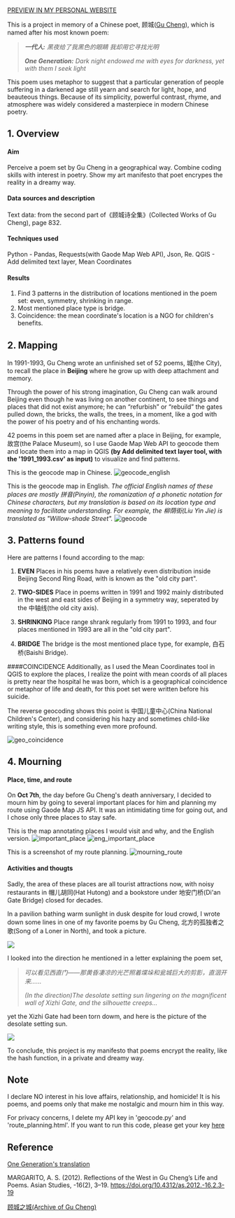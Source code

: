 [PREVIEW IN MY PERSONAL WEBSITE](https://drunkenboat-darkdomain.github.io/projects/proj-2)

This is a project in memory of a Chinese poet, 顾城([Gu Cheng](https://en.wikipedia.org/wiki/Gu_Cheng)), which is named after his most known poem:

>***一代人:***
>*黑夜给了我黑色的眼睛*
>*我却用它寻找光明*
>
>***One Generation:***
>*Dark night endowed me with eyes for darkness,*
>*yet with them I seek light*

This poem uses metaphor to suggest that a particular generation of people suffering in a darkened age still yearn and search for light, hope, and beauteous things. Because of its simplicity, powerful contrast, rhyme, and atmosphere was widely considered a masterpiece in modern Chinese poetry.

## 1. Overview 

#### Aim
Perceive a poem set by Gu Cheng in a geographical way.
Combine coding skills with interest in poetry.
Show my art manifesto that poet encrypes the reality in a dreamy way.

#### Data sources and description
Text data: from the second part of《顾城诗全集》(Collected Works of Gu Cheng), page 832.

#### Techniques used
Python - Pandas, Requests(with Gaode Map Web API), Json, Re.
QGIS - Add delimited text layer, Mean Coordinates

#### Results
1. Find 3 patterns in the distribution of locations mentioned in the poem set: even, symmetry, shrinking in range.
2. Most mentioned place type is bridge.
3. Coincidence: the mean coordinate's location is a NGO for children's benefits.

## 2. Mapping
In 1991-1993, Gu Cheng wrote an unfinished set of 52 poems, 城(the City), to recall the place in **Beijing** where he grow up with deep attachment and memory.

Through the power of his strong imagination, Gu Cheng can walk around Beijing even though he was living on another continent, to see things and places that did not exist anymore; he can “refurbish” or “rebuild” the gates pulled down, the bricks, the walls, the trees, in a moment, like a god with the power of his poetry and of his enchanting words. 

42 poems in this poem set are named after a place in Beijing, for example, 故宫(the Palace Museum), so I use Gaode Map Web API to geocode them and locate them into a map in QGIS **(by Add delimited text layer tool, with the '1991_1993.csv' as input)** to visualize and find patterns.

This is the geocode map in Chinese.
![geocode_english](assets/geocoding_poem_place.png)

This is the geocode map in English.
*The official English names of these places are mostly 拼音(Pinyin), the romanization of a phonetic notation for Chinese characters, but my translation is based on its location type and meaning to facilitate understanding. For example, the 柳荫街(Liu Yin Jie) is translated as "Willow-shade Street".*
![geocode](assets/geocoding_in_english.png)

## 3. Patterns found
Here are patterns I found according to the map:

1. **EVEN**
Places in his poems have a relatively even distribution inside Beijing Second Ring Road, with is known as the "old city part". 

2. **TWO-SIDES**
Place in poems written in 1991 and 1992 mainly distributed in the west and east sides of Beijing in a symmetry way, seperated by the 中轴线(the old city axis).

3. **SHRINKING**
Place range shrank regularly from 1991 to 1993, and four places mentioned in 1993 are all in the "old city part".

4. **BRIDGE**
The bridge is the most mentioned place type, for example, 白石桥(Baishi Bridge).

####COINCIDENCE
Additionally, as I used the Mean Coordinates tool in QGIS to explore the places, I realize the point with mean coords of all places is pretty near the hospital he was born, which is a geographical coincidence or metaphor of life and death, for this poet set were written before his suicide.

The reverse geocoding shows this point is 中国儿童中心(China National Children's Center), and considering his hazy and sometimes child-like writing style, this is something even more profound.

![geo_coincidence](assets/mean_coords.png)

## 4. Mourning 
#### Place, time, and route
On **Oct 7th**, the day before Gu Cheng's death anniversary, I decided to mourn him by going to several important places for him and planning my route using Gaode Map JS API. It was an intimidating time for going out, and I chose only three places to stay safe.

This is the map annotating places I would visit and why, and the English version.
![important_place](assets/visiting_place.png)
![eng_important_place](assets/visiting_place_eng.png)

This is a screenshot of my route planning.
![mourning_route](assets/route_planning_screenshot.png)

#### Activities and thougts
Sadly, the area of these places are all tourist attractions now, with noisy restaurants in 帽儿胡同(Hat Hutong) and a bookstore under 地安门桥(Di'an Gate Bridge) closed for decades. 

In a pavilion bathing warm sunlight in dusk despite for loud crowd, I wrote down some lines in one of my favorite poems by Gu Cheng, 北方的孤独者之歌(Song of a Loner in North), and took a picture. 

![](assets/IMG_0553.jpeg)

I looked into the direction he mentioned in a letter explaining the poem set,

> *可以看见西直门——那黄昏凄凉的光芒照着堞垛和瓮城巨大的剪影，直洇开来……*
>
> *(In the direction)The desolate setting sun lingering on the magnificent wall of Xizhi Gate, and the silhouette creeps...*

yet the Xizhi Gate had been torn dowm, and here is the picture of the desolate setting sun.

![](assets/IMG_0558.jpeg)

To conclude, this project is my manifesto that poems encrypt the reality, like the hash function, in a private and dreamy way.

## Note

I declare NO interest in his love affairs, relationship, and homicide! It is his poems, and poems only that make me nostalgic and mourn him in this way.

For privacy concerns, I delete my API key in 'geocode.py' and 'route_planning.html'. If you want to run this code, please get your key [here](https://lbs.amap.com/api/webservice/summary/)

## Reference

[One Generation's translation](https://leonarddurso.com/2016/02/08/one-generation-by-gu-cheng/)

MARGARITO, A. S. (2012). Reflections of the West in Gu Cheng’s Life and Poems. Asian Studies, -16(2), 3–19. https://doi.org/10.4312/as.2012.-16.2.3-19

[顾城之城(Archive of Gu Cheng)](http://www.gucheng.net/index.htm)


